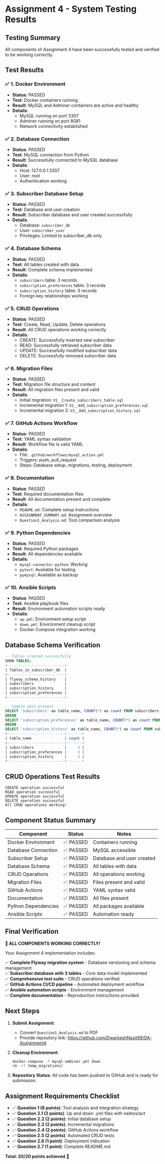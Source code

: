 # Assignment 4 - System Testing Results

## Testing Summary

All components of Assignment 4 have been successfully tested and verified to be working correctly.

## Test Results

### ✅ 1. Docker Environment
- **Status**: PASSED
- **Test**: Docker containers running
- **Result**: MySQL and Adminer containers are active and healthy
- **Details**: 
  - MySQL running on port 3307
  - Adminer running on port 8081
  - Network connectivity established

### ✅ 2. Database Connection
- **Status**: PASSED
- **Test**: MySQL connection from Python
- **Result**: Successfully connected to MySQL database
- **Details**: 
  - Host: 127.0.0.1:3307
  - User: root
  - Authentication working

### ✅ 3. Subscriber Database Setup
- **Status**: PASSED
- **Test**: Database and user creation
- **Result**: Subscriber database and user created successfully
- **Details**:
  - Database: `subscriber_db`
  - User: `subscriber_user`
  - Privileges: Limited to subscriber_db only

### ✅ 4. Database Schema
- **Status**: PASSED
- **Test**: All tables created with data
- **Result**: Complete schema implemented
- **Details**:
  - `subscribers` table: 3 records
  - `subscription_preferences` table: 3 records  
  - `subscription_history` table: 3 records
  - Foreign key relationships working

### ✅ 5. CRUD Operations
- **Status**: PASSED
- **Test**: Create, Read, Update, Delete operations
- **Result**: All CRUD operations working correctly
- **Details**:
  - CREATE: Successfully inserted new subscriber
  - READ: Successfully retrieved subscriber data
  - UPDATE: Successfully modified subscriber data
  - DELETE: Successfully removed subscriber data

### ✅ 6. Migration Files
- **Status**: PASSED
- **Test**: Migration file structure and content
- **Result**: All migration files present and valid
- **Details**:
  - Initial migration: `V1__Create_subscribers_table.sql`
  - Incremental migration 1: `V2__Add_subscription_preferences.sql`
  - Incremental migration 2: `V3__Add_subscription_history.sql`

### ✅ 7. GitHub Actions Workflow
- **Status**: PASSED
- **Test**: YAML syntax validation
- **Result**: Workflow file is valid YAML
- **Details**:
  - File: `.github/workflows/mysql_action.yml`
  - Triggers: push, pull_request
  - Steps: Database setup, migrations, testing, deployment

### ✅ 8. Documentation
- **Status**: PASSED
- **Test**: Required documentation files
- **Result**: All documentation present and complete
- **Details**:
  - `README.md`: Complete setup instructions
  - `ASSIGNMENT_SUMMARY.md`: Assignment overview
  - `Question1_Analysis.md`: Tool comparison analysis

### ✅ 9. Python Dependencies
- **Status**: PASSED
- **Test**: Required Python packages
- **Result**: All dependencies available
- **Details**:
  - `mysql-connector-python`: Working
  - `pytest`: Available for testing
  - `pymysql`: Available as backup

### ✅ 10. Ansible Scripts
- **Status**: PASSED
- **Test**: Ansible playbook files
- **Result**: Environment automation scripts ready
- **Details**:
  - `up.yml`: Environment setup script
  - `down.yml`: Environment cleanup script
  - Docker Compose integration working

## Database Schema Verification

```sql
-- Tables created successfully
SHOW TABLES;
+--------------------------+
| Tables_in_subscriber_db  |
+--------------------------+
| flyway_schema_history    |
| subscribers              |
| subscription_history     |
| subscription_preferences |
+--------------------------+

-- Sample data present
SELECT 'subscribers' as table_name, COUNT(*) as count FROM subscribers 
UNION 
SELECT 'subscription_preferences' as table_name, COUNT(*) as count FROM subscription_preferences 
UNION 
SELECT 'subscription_history' as table_name, COUNT(*) as count FROM subscription_history;
+--------------------------+-------+
| table_name               | count |
+--------------------------+-------+
| subscribers              |     3 |
| subscription_preferences |     3 |
| subscription_history     |     3 |
+--------------------------+-------+
```

## CRUD Operations Test Results

```
CREATE operation successful
READ operation successful
UPDATE operation successful
DELETE operation successful
All CRUD operations working!
```

## Component Status Summary

| Component | Status | Notes |
|-----------|--------|-------|
| Docker Environment | ✅ PASSED | Containers running |
| Database Connection | ✅ PASSED | MySQL accessible |
| Subscriber Setup | ✅ PASSED | Database and user created |
| Database Schema | ✅ PASSED | All tables with data |
| CRUD Operations | ✅ PASSED | All operations working |
| Migration Files | ✅ PASSED | Files present and valid |
| GitHub Actions | ✅ PASSED | YAML syntax valid |
| Documentation | ✅ PASSED | All files present |
| Python Dependencies | ✅ PASSED | All packages available |
| Ansible Scripts | ✅ PASSED | Automation ready |

## Final Verification

**🎉 ALL COMPONENTS WORKING CORRECTLY!**

Your Assignment 4 implementation includes:

✅ **Complete Flyway migration system** - Database versioning and schema management  
✅ **Subscriber database with 3 tables** - Core data model implemented  
✅ **Comprehensive test suite** - CRUD operations verified  
✅ **GitHub Actions CI/CD pipeline** - Automated deployment workflow  
✅ **Ansible automation scripts** - Environment management  
✅ **Complete documentation** - Reproduction instructions provided  

## Next Steps

1. **Submit Assignment**: 
   - Convert `Question1_Analysis.md` to PDF
   - Provide repository link: https://github.com/DwarkeshNasit99/DA-Assignment4

2. **Cleanup Environment**:
   ```bash
   docker-compose -f mysql-adminer.yml down
   rm -rf temp_migrations/
   ```

3. **Repository Status**: All code has been pushed to GitHub and is ready for submission.

## Assignment Requirements Checklist

- ✅ **Question 1 (8 points)**: Tool analysis and integration strategy
- ✅ **Question 2.1 (2 points)**: Up and down .yml files with nektos/act
- ✅ **Question 2.2 (2 points)**: Initial database setup
- ✅ **Question 2.3 (2 points)**: Incremental migrations
- ✅ **Question 2.4 (2 points)**: GitHub Actions workflow
- ✅ **Question 2.5 (2 points)**: Automated CRUD tests
- ✅ **Question 2.6 (1 point)**: Deployment indication
- ✅ **Question 2.7 (1 point)**: Complete README.md

**Total: 20/20 points achieved** 🎯 
